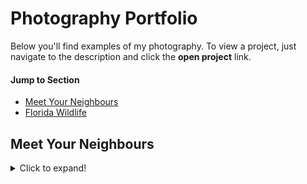 # Photography Portfolio
Below you'll find examples of my photography. To view a project, just navigate to the description and click the **open project** link.

#### Jump to Section
- [Meet Your Neighbours](#meet-your-neighbours)
- [Florida Wildlife](#florida-wildlife)

## Meet Your Neighbours


<details>
  <summary>Click to expand!</summary>



[Return to top](#jump-to-section)

<details>

## Florida Wildlife


<details>
  <summary>Click to expand!</summary>



[Return to top](#jump-to-section)

<details>
